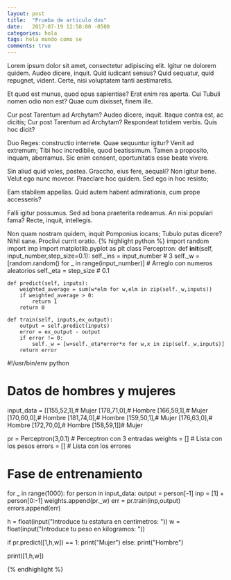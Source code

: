 ```yaml
---
layout: post
title:  "Prueba de articulo dos"
date:   2017-07-19 12:58:00 -0500
categories: hola
tags: hola mundo como se
comments: true
---
```

Lorem ipsum dolor sit amet, consectetur adipiscing elit. Igitur ne dolorem quidem. Audeo dicere, inquit. Quid iudicant sensus? Quid sequatur, quid repugnet, vident. Certe, nisi voluptatem tanti aestimaretis.

Et quod est munus, quod opus sapientiae? Erat enim res aperta. Cui Tubuli nomen odio non est? Quae cum dixisset, finem ille.

Cur post Tarentum ad Archytam? Audeo dicere, inquit. Itaque contra est, ac dicitis; Cur post Tarentum ad Archytam? Respondeat totidem verbis. Quis hoc dicit?

Duo Reges: constructio interrete. Quae sequuntur igitur? Venit ad extremum; Tibi hoc incredibile, quod beatissimum. Tamen a proposito, inquam, aberramus. Sic enim censent, oportunitatis esse beate vivere.

Sin aliud quid voles, postea. Graccho, eius fere, aequalí? Non igitur bene. Velut ego nunc moveor. Praeclare hoc quidem. Sed ego in hoc resisto;

Eam stabilem appellas. Quid autem habent admirationis, cum prope accesseris?

Falli igitur possumus. Sed ad bona praeterita redeamus. An nisi populari fama? Recte, inquit, intellegis.

Non quam nostram quidem, inquit Pomponius iocans; Tubulo putas dicere? Nihil sane. Proclivi currit oratio.
{% highlight python %}
import random
import imp
import matplotlib.pyplot as plt
class Perceptron:
    def __init__(self, input_number,step_size=0.1):
        self._ins = input_number # 3
        self._w = [random.random() for _ in range(input_number)] # Arreglo con numeros aleatorios
        self._eta = step_size # 0.1

    def predict(self, inputs):
        weighted_average = sum(w*elm for w,elm in zip(self._w,inputs))
        if weighted_average > 0:
            return 1
        return 0

    def train(self, inputs,ex_output):
        output = self.predict(inputs)
        error = ex_output - output
        if error != 0:
            self._w = [w+self._eta*error*x for w,x in zip(self._w,inputs)]
        return error

#!/usr/bin/env python

# Datos de hombres y mujeres
input_data = [[155,52,1],# Mujer
              [178,71,0],# Hombre
              [166,59,1],# Mujer
              [170,60,0],# Hombre
              [181,74,0],# Hombre
              [159,50,1],# Mujer
              [176,63,0],# Hombre
              [172,70,0],# Hombre
              [158,59,1]]# Mujer

pr = Perceptron(3,0.1) # Perceptron con 3 entradas
weights = [] # Lista con los pesos
errors = []  # Lista con los errores

# Fase de entrenamiento
for _ in range(1000):
    for person in input_data:
        output = person[-1]
        inp = [1] + person[0:-1]
        weights.append(pr._w)
        err = pr.train(inp,output)
        errors.append(err)

h = float(input("Introduce tu estatura en centimetros: "))
w = float(input("Introduce tu peso en kilogramos: "))

if pr.predict([1,h,w]) == 1: print("Mujer")
else: print("Hombre")

print([1,h,w])

{% endhighlight %}
